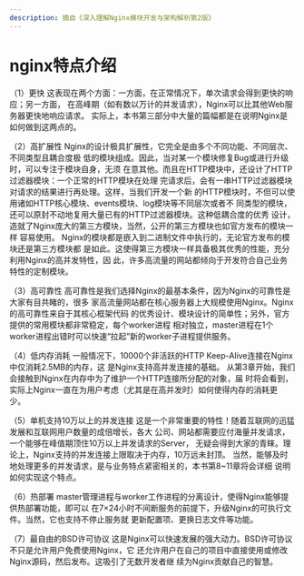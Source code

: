 ```yaml
---
description: 摘自《深入理解Nginx模块开发与架构解析第2版》
---
```


# nginx特点介绍

（1）更快 这表现在两个方面：一方面，在正常情况下，单次请求会得到更快的响应；另一方面， 在高峰期（如有数以万计的并发请求），Nginx可以比其他Web服务器更快地响应请求。 实际上，本书第三部分中大量的篇幅都是在说明Nginx是如何做到这两点的。 

（2）高扩展性 Nginx的设计极具扩展性，它完全是由多个不同功能、不同层次、不同类型且耦合度极 低的模块组成。因此，当对某一个模块修复Bug或进行升级时，可以专注于模块自身，无须 在意其他。而且在HTTP模块中，还设计了HTTP过滤器模块：一个正常的HTTP模块在处理 完请求后，会有一串HTTP过滤器模块对请求的结果进行再处理。这样，当我们开发一个新 的HTTP模块时，不但可以使用诸如HTTP核心模块、events模块、log模块等不同层次或者不 同类型的模块，还可以原封不动地复用大量已有的HTTP过滤器模块。这种低耦合度的优秀 设计，造就了Nginx庞大的第三方模块，当然，公开的第三方模块也如官方发布的模块一样 容易使用。 Nginx的模块都是嵌入到二进制文件中执行的，无论官方发布的模块还是第三方模块都 是如此。这使得第三方模块一样具备极其优秀的性能，充分利用Nginx的高并发特性，因 此，许多高流量的网站都倾向于开发符合自己业务特性的定制模块。 

（3）高可靠性 高可靠性是我们选择Nginx的最基本条件，因为Nginx的可靠性是大家有目共睹的，很多 家高流量网站都在核心服务器上大规模使用Nginx。Nginx的高可靠性来自于其核心框架代码 的优秀设计、模块设计的简单性；另外，官方提供的常用模块都非常稳定，每个worker进程 相对独立，master进程在1个worker进程出错时可以快速“拉起”新的worker子进程提供服务。

 （4）低内存消耗 一般情况下，10000个非活跃的HTTP Keep-Alive连接在Nginx中仅消耗2.5MB的内存，这 是Nginx支持高并发连接的基础。 从第3章开始，我们会接触到Nginx在内存中为了维护一个HTTP连接所分配的对象，届 时将会看到，实际上Nginx一直在为用户考虑（尤其是在高并发时）如何使得内存的消耗更 少。 

（5）单机支持10万以上的并发连接 这是一个非常重要的特性！随着互联网的迅猛发展和互联网用户数量的成倍增长，各大 公司、网站都需要应付海量并发请求，一个能够在峰值期顶住10万以上并发请求的Server， 无疑会得到大家的青睐。理论上，Nginx支持的并发连接上限取决于内存，10万远未封顶。 当然，能够及时地处理更多的并发请求，是与业务特点紧密相关的，本书第8~11章将会详细 说明如何实现这个特点。 

（6）热部署 master管理进程与worker工作进程的分离设计，使得Nginx能够提供热部署功能，即可以 在7×24小时不间断服务的前提下，升级Nginx的可执行文件。当然，它也支持不停止服务就 更新配置项、更换日志文件等功能。 

（7）最自由的BSD许可协议 这是Nginx可以快速发展的强大动力。BSD许可协议不只是允许用户免费使用Nginx，它 还允许用户在自己的项目中直接使用或修改Nginx源码，然后发布。这吸引了无数开发者继 续为Nginx贡献自己的智慧。

